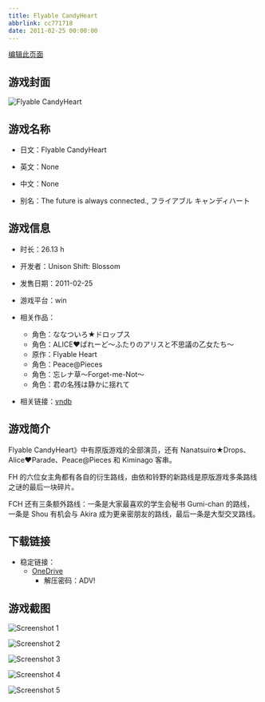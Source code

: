 ```yaml
---
title: Flyable CandyHeart
abbrlink: cc771718
date: 2011-02-25 00:00:00
---
```

[编辑此页面](https://github.com/ACG-3/ADV3-source/blob/main/source/_posts/games/Flyable%20CandyHeart.md)

## 游戏封面

![Flyable CandyHeart](https://pan.timero.xyz/onedrive/img_lib_001/Flyable%20CandyHeart_cover.avif)


## 游戏名称

- 日文：Flyable CandyHeart
- 英文：None
- 中文：None

- 别名：The future is always connected., フライアブル キャンディハート


## 游戏信息

- 时长：26.13 h
- 开发者：Unison Shift: Blossom
- 发售日期：2011-02-25
- 游戏平台：win
- 相关作品：
   - 角色：ななついろ★ドロップス
   - 角色：ALICE♥ぱれーど～ふたりのアリスと不思議の乙女たち～
   - 原作：Flyable Heart
   - 角色：Peace@Pieces
   - 角色：忘レナ草～Forget-me-Not～
   - 角色：君の名残は静かに揺れて

- 相关链接：[vndb](https://vndb.org/v5575)


## 游戏简介

Flyable CandyHeart》中有原版游戏的全部演员，还有 Nanatsuiro★Drops、Alice♥Parade、Peace@Pieces 和 Kiminago 客串。

FH 的六位女主角都有各自的衍生路线，由依和铃野的新路线是原版游戏多条路线之谜的最后一块碎片。

FCH 还有三条额外路线：一条是大家最喜欢的学生会秘书 Gumi-chan 的路线，一条是 Shou 有机会与 Akira 成为更亲密朋友的路线，最后一条是大型交叉路线。


## 下载链接

- 稳定链接：
    - [OneDrive](https://pan.timero.xyz/onedrive/adv_lib_001/Flyable%20CandyHeart)
        - 解压密码：ADV!



## 游戏截图


![Screenshot 1](https://pan.timero.xyz/onedrive/img_lib_001/Flyable%20CandyHeart_Screenshot_1.avif)

![Screenshot 2](https://pan.timero.xyz/onedrive/img_lib_001/Flyable%20CandyHeart_Screenshot_2.avif)

![Screenshot 3](https://pan.timero.xyz/onedrive/img_lib_001/Flyable%20CandyHeart_Screenshot_3.avif)

![Screenshot 4](https://pan.timero.xyz/onedrive/img_lib_001/Flyable%20CandyHeart_Screenshot_4.avif)

![Screenshot 5](https://pan.timero.xyz/onedrive/img_lib_001/Flyable%20CandyHeart_Screenshot_5.avif)

